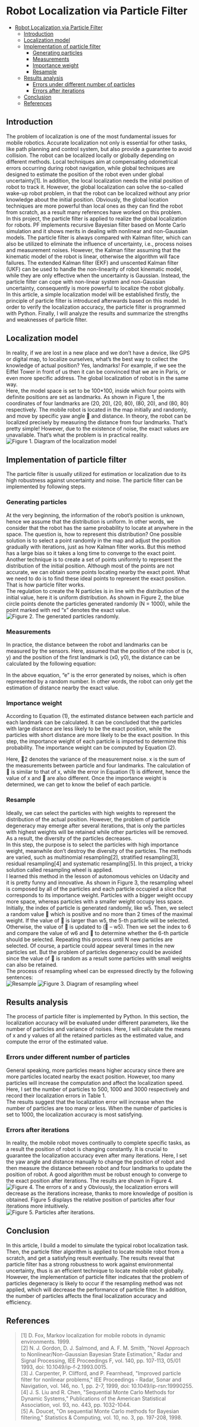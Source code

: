 # Robot Localization via Particle Filter

- [Robot Localization via Particle Filter](#robot-localization-via-particle-filter)
  - [Introduction](#introduction)
  - [Localization model](#localization-model)
  - [Implementation of particle filter](#implementation-of-particle-filter)
    - [Generating particles](#generating-particles)
    - [Measurements](#measurements)
    - [Importance weight](#importance-weight)
    - [Resample](#resample)
  - [Results analysis](#results-analysis)
    - [Errors under different number of particles](#errors-under-different-number-of-particles)
    - [Errors after iterations](#errors-after-iterations)
  - [Conclusion](#conclusion)
  - [References](#references)

## Introduction
The problem of localization is one of the most fundamental issues for mobile robotics. Accurate localization not only is essential for other tasks, like path planning and control system, but also provide a guarantee to avoid collision. The robot can be localized locally or globally depending on different methods. Local techniques aim at compensating odometrical errors occurring during robot navigation, while global techniques are designed to estimate the position of the robot even under global uncertainty[1]. In addition, the local localization needs the initial position of robot to track it. However, the global localization can solve the so-called wake-up robot problem, in that the robot can be localized without any prior knowledge about the initial position. Obviously, the global location techniques are more powerful than local ones as they can find the robot from scratch, as a result many references have worked on this problem.  
In this project, the particle filter is applied to realize the global localization for robots. PF implements recursive Bayesian filter based on Monte Carlo simulation and it shows merits in dealing with nonlinear and non-Gaussian models. The particle filter is always compared with Kalman filter, which can also be utilized to eliminate the influence of uncertainty, i.e., process noises and measurement noises. However, the Kalman filter assuming that the kinematic model of the robot is linear, otherwise the algorithm will face failures. The extended Kalman filter (EKF) and unscented Kalman filter (UKF) can be used to handle the non-linearity of robot kinematic model, while they are only effective when the uncertainty is Gaussian. Instead, the particle filter can cope with non-linear system and non-Gaussian uncertainty, consequently is more powerful to localize the robot globally.   
In this article, a simple localization model will be established firstly, the principle of particle filter is introduced afterwards based on this model. In order to verify the localization accuracy, the particle filter is programmed with Python. Finally, I will analyze the results and summarize the strengths and weaknesses of particle filter.  

## Localization model
In reality, if we are lost in a new place and we don’t have a device, like GPS or digital map, to localize ourselves, what’s the best way to collect the knowledge of actual position? Yes, landmarks! For example, if we see the Eiffel Tower in front of us then it can be convinced that we are in Paris, or even more specific address. The global localization of robot is in the same way.   
Here, the model space is set to be 100*100, inside which four points with definite positions are set as landmarks. As shown in Figure 1, the coordinates of four landmarks are (20, 20), (20, 80), (80, 20), and (80, 80) respectively. The mobile robot is located in the map initially and randomly, and move by specific yaw angle  and distance. In theory, the robot can be localized precisely by measuring the distance from four landmarks. That’s pretty simple! However, due to the existence of noise, the exact values are unavailable. That’s what the problem is in practical reality.  
![Figure 1. Diagram of the localization model]()  

## Implementation of particle filter
The particle filter is usually utilized for estimation or localization due to its high robustness against uncertainty and noise. The particle filter can be implemented by following steps.  

### Generating particles
At the very beginning, the information of the robot’s position is unknown, hence we assume that the distribution is uniform. In other words, we consider that the robot has the same probability to locate at anywhere in the space. The question is, how to represent this distribution?
One possible solution is to select a point randomly in the map and adjust the position gradually with iterations, just as how Kalman filter works. But this method has a large bias so it takes a long time to converge to the exact point. Another technique is to create a set of points uniformly to represent the distribution of the initial position. Although most of the points are not accurate, we can obtain some points locating nearby the exact point. What we need to do is to find these ideal points to represent the exact position. That is how particle filter works.   
The regulation to create the N particles is in line with the distribution of the initial value, here it is uniform distribution. As shown in Figure 2, the blue circle points denote the particles generated randomly (N = 1000), while the point marked with red “x” denotes the exact value.  
![Figure 2. The generated particles randomly.]()  

### Measurements
In practice, the distance between the robot and landmarks can be measured by the sensors. Here, assumed that the position of the robot is (x, y) and the position of the first landmark is (x0, y0), the distance can be calculated by the following equation:  

In the above equation, “e” is the error generated by noises, which is often represented by a random number. In other words, the robot can only get the estimation of distance nearby the exact value.  

### Importance weight
According to Equation (1), the estimated distance between each particle and each landmark can be calculated. It can be concluded that the particles with large distance are less likely to be the exact position, while the particles with short distance are more likely to be the exact position. In this step, the importance weight of each particle is imported to determine this probability. The importance weight can be computed by Equation (2).  

Here, 2 denotes the variance of the measurement noise. x is the sum of the measurements between particle and four landmarks. The calculation of  is similar to that of x, while the error in Equation (1) is different, hence the value of x and  are also different. Once the importance weight is determined, we can get to know the belief of each particle.  

### Resample
Ideally, we can select the particles with high weights to represent the distribution of the actual position. However, the problem of particle degeneracy may emerge after several iterations, that is only the particles with highest weights will be retained while other particles will be removed. As a result, the diversity of the particles decreases.  
In this step, the purpose is to select the particles with high importance weight, meanwhile don’t destroy the diversity of the particles. The methods are varied, such as multinomial resampling[2], stratified resampling[3], residual resampling[4] and systematic resampling[5]. In this project, a tricky solution called resampling wheel is applied.  
I learned this method in the lesson of autonomous vehicles on Udacity and it is pretty funny and innovative. As shown in Figure 3, the resampling wheel is composed by all of the particles and each particle occupied a slice that corresponds to its importance weight. Particles with a bigger weight occupy more space, whereas particles with a smaller weight occupy less space. 
Initially, the index of particle is generated randomly, like w5. Then, we select a random value  which is positive and no more than 2 times of the maximal weight. If the value of  is larger than w5, the 5-th particle will be selected. Otherwise, the value of  is updated to ( – w5). Then we set the index to 6 and compare the value of w6 and  to determine whether the 6-th particle should be selected. Repeating this process until N new particles are selected. Of course, a particle could appear several times in the new particles set. But the problem of particles degeneracy could be avoided since the value of  is random as a result some particles with small weights can also be retained.  
The process of resampling wheel can be expressed directly by the following sentences:  
![Resample]()
![Figure 3. Diagram of resampling wheel]()

## Results analysis
The process of particle filter is implemented by Python. In this section, the localization accuracy will be evaluated under different parameters, like the number of particles and variance of noises. Here, I will calculate the means of x and y values of all the retained particles as the estimated value, and compute the error of the estimated value.  

### Errors under different number of particles
General speaking, more particles means higher accuracy since there are more particles located nearby the exact position. However, too many particles will increase the computation and affect the localization speed. Here, I set the number of particles to 500, 1000 and 3000 respectively and record their localization errors in Table 1.  
The results suggest that the localization error will increase when the number of particles are too many or less. When the number of particles is set to 1000, the localization accuracy is most satisfying.   


### Errors after iterations
In reality, the mobile robot moves continually to complete specific tasks, as a result the position of robot is changing constantly. It is crucial to guarantee the localization accuracy even after many iterations. Here, I set the yaw angle and distance manually to change the position of robot and then measure the distance between robot and four landmarks to update the position of robot. A good algorithm must be robust enough to converge to the exact position after iterations. The results are shown in Figure 4.  
![Figure 4. The errors of x and y]()
Obviously, the localization errors will decrease as the iterations increase, thanks to more knowledge of position is obtained. Figure 5 displays the relative position of particles after four iterations more intuitively.  
![Figure 5. Particles after iterations.]()

## Conclusion
In this article, I build a model to simulate the typical robot localization task. Then, the particle filter algorithm is applied to locate mobile robot from a scratch, and get a satisfying result eventually. The results reveal that particle filter has a strong robustness to work against environmental uncertainty, thus is an efficient technique to locate mobile robot globally.  
However, the implementation of particle filter indicates that the problem of particles degeneracy is likely to occur if the resampling method was not applied, which will decrease the performance of particle filter. In addition, the number of particles affects the final localization accuracy and efficiency.  

## References
> [1]	D. Fox, Markov localization for mobile robots in dynamic environments. 1999.  
> [2]	N. J. Gordon, D. J. Salmond, and A. F. M. Smith, "Novel Approach to Nonlinear/Non-Gaussian Bayesian State Estimation," Radar and Signal Processing, IEE Proceedings F, vol. 140, pp. 107-113, 05/01 1993, doi: 10.1049/ip-f-2.1993.0015.  
> [3]	J. Carpenter, P. Clifford, and P. Fearnhead, "Improved particle filter for nonlinear problems," IEE Proceedings - Radar, Sonar and Navigation, vol. 146, no. 1, pp. 2-7, 1999, doi: 10.1049/ip-rsn:19990255.  
> [4]	J. S. Liu and R. Chen, "Sequential Monte Carlo Methods for Dynamic Systems," Publications of the American Statistical Association, vol. 93, no. 443, pp. 1032-1044.  
> [5]	A. Doucet, "On sequential Monte Carlo methods for Bayesian filtering," Statistics & Computing, vol. 10, no. 3, pp. 197-208, 1998.  



